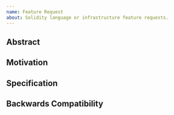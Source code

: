 ```yaml
---
name: Feature Request
about: Solidity language or infrastructure feature requests.
---
```


<!--## Prerequisites

- First, many thanks for taking part in the community. We really appreciate that.
- We realize there is a lot of data requested here. We ask only that you do your best to provide as much information as possible so we can better help you.
- Support questions are better asked in one of the following locations:
	- [Solidity chat](https://gitter.im/ethereum/solidity)
	- [Stack Overflow](https://ethereum.stackexchange.com/)
- Ensure the issue isn't already reported (check `feature` and `language design` labels).

*Delete the above section and the instructions in the sections below before submitting*

-->

## Abstract

<!--
Please describe by example what problem you see in the current Solidity language
and reason about it.
-->

## Motivation

<!--
In this section you describe how you propose to address the problem you described earlier,
including by giving one or more exemplary source code snippets for demonstration.
-->

## Specification

<!--
The technical specification should describe the syntax and semantics of any new feature. The
specification should be detailed enough to allow any developer to implement the functionality.
-->

## Backwards Compatibility

<!--
All language changes that introduce backwards incompatibilities must include a section describing
these incompatibilities and their severity.

Please describe how you propose to deal with these incompatibilities.
-->